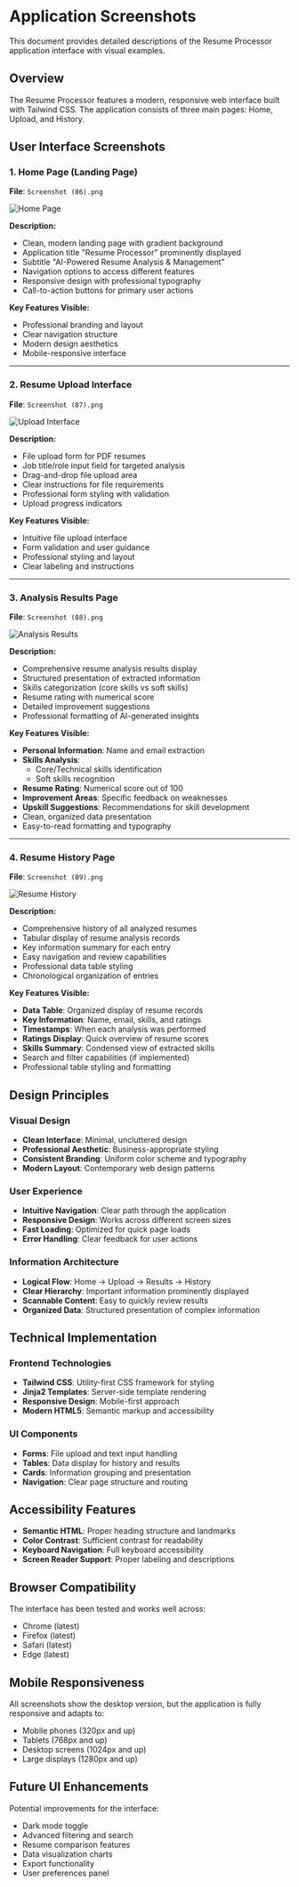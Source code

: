 # Application Screenshots

This document provides detailed descriptions of the Resume Processor application interface with visual examples.

## Overview

The Resume Processor features a modern, responsive web interface built with Tailwind CSS. The application consists of three main pages: Home, Upload, and History.

## User Interface Screenshots

### 1. Home Page (Landing Page)
**File**: `Screenshot (86).png`

![Home Page](screenshots/Screenshot%20(86).png)

**Description:**
- Clean, modern landing page with gradient background
- Application title "Resume Processor" prominently displayed
- Subtitle "AI-Powered Resume Analysis & Management"
- Navigation options to access different features
- Responsive design with professional typography
- Call-to-action buttons for primary user actions

**Key Features Visible:**
- Professional branding and layout
- Clear navigation structure
- Modern design aesthetics
- Mobile-responsive interface

---

### 2. Resume Upload Interface
**File**: `Screenshot (87).png`

![Upload Interface](screenshots/Screenshot%20(87).png)

**Description:**
- File upload form for PDF resumes
- Job title/role input field for targeted analysis
- Drag-and-drop file upload area
- Clear instructions for file requirements
- Professional form styling with validation
- Upload progress indicators

**Key Features Visible:**
- Intuitive file upload interface
- Form validation and user guidance
- Professional styling and layout
- Clear labeling and instructions

---

### 3. Analysis Results Page
**File**: `Screenshot (88).png`

![Analysis Results](screenshots/Screenshot%20(88).png)

**Description:**
- Comprehensive resume analysis results display
- Structured presentation of extracted information
- Skills categorization (core skills vs soft skills)
- Resume rating with numerical score
- Detailed improvement suggestions
- Professional formatting of AI-generated insights

**Key Features Visible:**
- **Personal Information**: Name and email extraction
- **Skills Analysis**: 
  - Core/Technical skills identification
  - Soft skills recognition
- **Resume Rating**: Numerical score out of 100
- **Improvement Areas**: Specific feedback on weaknesses
- **Upskill Suggestions**: Recommendations for skill development
- Clean, organized data presentation
- Easy-to-read formatting and typography

---

### 4. Resume History Page
**File**: `Screenshot (89).png`

![Resume History](screenshots/Screenshot%20(89).png)

**Description:**
- Comprehensive history of all analyzed resumes
- Tabular display of resume analysis records
- Key information summary for each entry
- Easy navigation and review capabilities
- Professional data table styling
- Chronological organization of entries

**Key Features Visible:**
- **Data Table**: Organized display of resume records
- **Key Information**: Name, email, skills, and ratings
- **Timestamps**: When each analysis was performed
- **Ratings Display**: Quick overview of resume scores
- **Skills Summary**: Condensed view of extracted skills
- Search and filter capabilities (if implemented)
- Professional table styling and formatting

## Design Principles

### Visual Design
- **Clean Interface**: Minimal, uncluttered design
- **Professional Aesthetic**: Business-appropriate styling
- **Consistent Branding**: Uniform color scheme and typography
- **Modern Layout**: Contemporary web design patterns

### User Experience
- **Intuitive Navigation**: Clear path through the application
- **Responsive Design**: Works across different screen sizes
- **Fast Loading**: Optimized for quick page loads
- **Error Handling**: Clear feedback for user actions

### Information Architecture
- **Logical Flow**: Home → Upload → Results → History
- **Clear Hierarchy**: Important information prominently displayed
- **Scannable Content**: Easy to quickly review results
- **Organized Data**: Structured presentation of complex information

## Technical Implementation

### Frontend Technologies
- **Tailwind CSS**: Utility-first CSS framework for styling
- **Jinja2 Templates**: Server-side template rendering
- **Responsive Design**: Mobile-first approach
- **Modern HTML5**: Semantic markup and accessibility

### UI Components
- **Forms**: File upload and text input handling
- **Tables**: Data display for history and results
- **Cards**: Information grouping and presentation
- **Navigation**: Clear page structure and routing

## Accessibility Features

- **Semantic HTML**: Proper heading structure and landmarks
- **Color Contrast**: Sufficient contrast for readability
- **Keyboard Navigation**: Full keyboard accessibility
- **Screen Reader Support**: Proper labeling and descriptions

## Browser Compatibility

The interface has been tested and works well across:
- Chrome (latest)
- Firefox (latest)
- Safari (latest)
- Edge (latest)

## Mobile Responsiveness

All screenshots show the desktop version, but the application is fully responsive and adapts to:
- Mobile phones (320px and up)
- Tablets (768px and up)
- Desktop screens (1024px and up)
- Large displays (1280px and up)

## Future UI Enhancements

Potential improvements for the interface:
- Dark mode toggle
- Advanced filtering and search
- Resume comparison features
- Data visualization charts
- Export functionality
- User preferences panel
